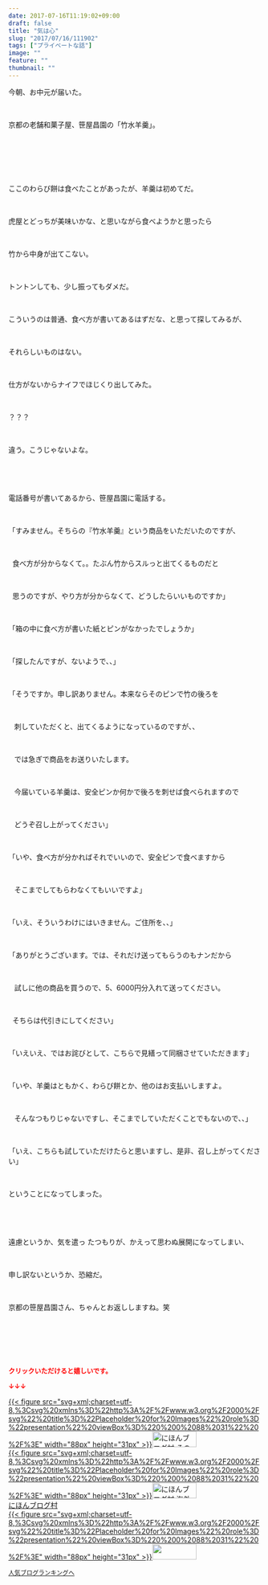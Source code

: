 ```yaml
---
date: 2017-07-16T11:19:02+09:00
draft: false
title: "気は心"
slug: "2017/07/16/111902"
tags: ["プライベートな話"]
image: ""
feature: ""
thumbnail: ""
---
```

<p>今朝、お中元が届いた。</p><p> </p><p>京都の老舗和菓子屋、笹屋昌園の「竹水羊羹」。</p><p> </p><p> </p><p> </p><p>ここのわらび餅は食べたことがあったが、羊羹は初めてだ。</p><p> </p><p>虎屋とどっちが美味いかな、と思いながら食べようかと思ったら</p><p> </p><p>竹から中身が出てこない。</p><p> </p><p>トントンしても、少し振ってもダメだ。</p><p> </p><p>こういうのは普通、食べ方が書いてあるはずだな、と思って探してみるが、</p><p> </p><p>それらしいものはない。</p><p> </p><p>仕方がないからナイフでほじくり出してみた。</p><p> </p><p>？？？</p><p> </p><p>違う。こうじゃないよな。</p><p> </p><p> </p><p>電話番号が書いてあるから、笹屋昌園に電話する。</p><p> </p><p>「すみません。そちらの『竹水羊羹』という商品をいただいたのですが、</p><p> </p><p>  食べ方が分からなくて。。たぶん竹からスルっと出てくるものだと</p><p> </p><p>  思うのですが、やり方が分からなくて、どうしたらいいものですか」</p><p> </p><p>「箱の中に食べ方が書いた紙とピンがなかったでしょうか」</p><p> </p><p>「探したんですが、ないようで、、」</p><p> </p><p>「そうですか。申し訳ありません。本来ならそのピンで竹の後ろを</p><p> </p><p>   刺していただくと、出てくるようになっているのですが、、</p><p> </p><p>   では急ぎで商品をお送りいたします。</p><p> </p><p>   今届いている羊羹は、安全ピンか何かで後ろを刺せば食べられますので</p><p> </p><p>   どうぞ召し上がってください」</p><p> </p><p>「いや、食べ方が分かればそれでいいので、安全ピンで食べますから</p><p> </p><p>   そこまでしてもらわなくてもいいですよ」</p><p> </p><p>「いえ、そういうわけにはいきません。ご住所を、、」</p><p> </p><p>「ありがとうございます。では、それだけ送ってもらうのもナンだから</p><p> </p><p>   試しに他の商品を買うので、5、6000円分入れて送ってください。</p><p> </p><p>  そちらは代引きにしてください」</p><p> </p><p>「いえいえ、ではお詫びとして、こちらで見繕って同梱させていただきます」</p><p> </p><p>「いや、羊羹はともかく、わらび餅とか、他のはお支払いしますよ。</p><p> </p><p>   そんなつもりじゃないですし、そこまでしていただくことでもないので、、」</p><p> </p><p>「いえ、こちらも試していただけたらと思いますし、是非、召し上がってください」</p><p> </p><p>ということになってしまった。</p><p> </p><p> </p><p>遠慮というか、気を遣っ たつもりが、かえって思わぬ展開になってしまい、</p><p> </p><p>申し訳ないというか、恐縮だ。</p><p> </p><p>京都の笹屋昌園さん、ちゃんとお返ししますね。笑</p><p> </p><p> </p><p> </p><p><font color="#ff0000" size="2"><strong>クリックいただけると嬉しいです。</strong></font></p><p><font color="#ff0000" size="2"><strong>↓↓↓</strong></font></p><p><a href="ranking.html?p_cid=01260127" id="&amp;blogmura_banner" target="_blank">{{< figure src="svg+xml;charset=utf-8,%3Csvg%20xmlns%3D%22http%3A%2F%2Fwww.w3.org%2F2000%2Fsvg%22%20title%3D%22Placeholder%20for%20Images%22%20role%3D%22presentation%22%20viewBox%3D%220%200%2088%2031%22%20%2F%3E" width="88px" height="31px" >}}<noscript><img alt="にほんブログ村 その他生活ブログ 不動産投資へ" border="0" height="31" src="//life.blogmura.com/hudousantoushi/img/hudousantoushi88_31.gif" width="88"></noscript></a><br/><a href="ranking.html?p_cid=01260127" target="_blank">{{< figure src="svg+xml;charset=utf-8,%3Csvg%20xmlns%3D%22http%3A%2F%2Fwww.w3.org%2F2000%2Fsvg%22%20title%3D%22Placeholder%20for%20Images%22%20role%3D%22presentation%22%20viewBox%3D%220%200%2088%2031%22%20%2F%3E" width="88px" height="31px" >}}<noscript><img alt="にほんブログ村 海外生活ブログ バリ島情報へ" border="0" height="31" src="https://img-proxy.blog-video.jp/images?url=http%3A%2F%2Foverseas.blogmura.com%2Fbali%2Fimg%2Fbali88_31.gif" width="88"></noscript></a><br/><a href="ranking.html?p_cid=01260127" target="_blank">にほんブログ村</a><br/><a href="link.php?1804582" title="人気ブログランキングへ">{{< figure src="svg+xml;charset=utf-8,%3Csvg%20xmlns%3D%22http%3A%2F%2Fwww.w3.org%2F2000%2Fsvg%22%20title%3D%22Placeholder%20for%20Images%22%20role%3D%22presentation%22%20viewBox%3D%220%200%2088%2031%22%20%2F%3E" width="88px" height="31px" >}}<noscript><img border="0" height="31" src="https://blog.with2.net/img/banner/banner_22.gif" width="88"></noscript></a></p><p><a href="link.php?1804582" style="font-size: 12px;">人気ブログランキングへ</a></p>

